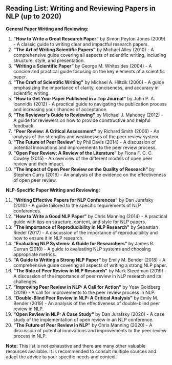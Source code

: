 ## Reading List: Writing and Reviewing Papers in NLP (up to 2020)

**General Paper Writing and Reviewing:**

1. **"How to Write a Great Research Paper"** by Simon Peyton Jones (2009) - A classic guide to writing clear and impactful research papers.
2. **"The Art of Writing Scientific Papers"** by Michael Alley (2010) - A comprehensive guide covering all aspects of scientific writing, including structure, style, and presentation.
3. **"Writing a Scientific Paper"** by George M. Whitesides (2004) - A concise and practical guide focusing on the key elements of a scientific paper.
4. **"The Craft of Scientific Writing"** by Michael A. Hiltzik (2000) - A guide emphasizing the importance of clarity, conciseness, and accuracy in scientific writing.
5. **"How to Get Your Paper Published in a Top Journal"** by John P. A. Ioannidis (2012) - A practical guide to navigating the publication process and increasing your chances of acceptance.
6. **"The Reviewer's Guide to Reviewing"** by Michael J. Mahoney (2012) - A guide for reviewers on how to provide constructive and helpful feedback.
7. **"Peer Review: A Critical Assessment"** by Richard Smith (2006) - An analysis of the strengths and weaknesses of the peer review system.
8. **"The Future of Peer Review"** by Phil Davis (2014) - A discussion of potential innovations and improvements to the peer review process.
9. **"Open Peer Review: A Review of the Literature"** by Fiona F.  C.  C.  Cowley (2015) - An overview of the different models of open peer review and their impact.
10. **"The Impact of Open Peer Review on the Quality of Research"** by  Stephen Curry (2016) - An analysis of the evidence on the effectiveness of open peer review.

**NLP-Specific Paper Writing and Reviewing:**

11. **"Writing Effective Papers for NLP Conferences"** by  Dan Jurafsky (2010) - A guide tailored to the specific requirements of NLP conferences.
12. **"How to Write a Good NLP Paper"** by  Chris Manning (2014) - A practical guide with tips on structure, content, and style for NLP papers.
13. **"The Importance of Reproducibility in NLP Research"** by  Sebastian Riedel (2017) - A discussion of the importance of reproducibility and how to ensure it in NLP research.
14. **"Evaluating NLP Systems: A Guide for Researchers"** by  James R. Curran (2010) - A guide to evaluating NLP systems and choosing appropriate metrics.
15. **"A Guide to Writing a Strong NLP Paper"** by  Emily M. Bender (2018) - A comprehensive guide covering all aspects of writing a strong NLP paper.
16. **"The Role of Peer Review in NLP Research"** by  Mark Steedman (2019) - A discussion of the importance of peer review in NLP research and its challenges.
17. **"Improving Peer Review in NLP: A Call for Action"** by  Yoav Goldberg (2019) - A call for improvements to the peer review process in NLP.
18. **"Double-Blind Peer Review in NLP: A Critical Analysis"** by  Emily M. Bender (2019) - An analysis of the effectiveness of double-blind peer review in NLP.
19. **"Open Review in NLP: A Case Study"** by  Dan Jurafsky (2020) - A case study of the implementation of open review in an NLP conference.
20. **"The Future of Peer Review in NLP"** by  Chris Manning (2020) - A discussion of potential innovations and improvements to the peer review process in NLP.

**Note:** This list is not exhaustive and there are many other valuable resources available. It is recommended to consult multiple sources and adapt the advice to your specific needs and context.